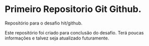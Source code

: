 # Primeiro Repositorio Git Github.

Repositório para o desafio hit/github.

  Este repositório foi criado para conclusão do desafio.
  Terá poucas informações e talvez seja atualizado futuramente.
